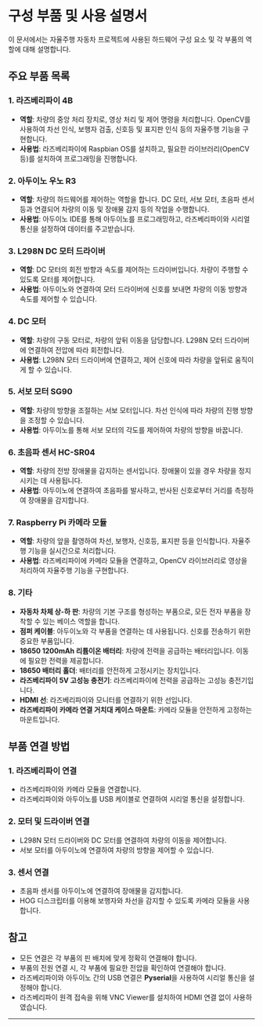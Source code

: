 # 구성 부품 및 사용 설명서

이 문서에서는 자율주행 자동차 프로젝트에 사용된 하드웨어 구성 요소 및 각 부품의 역할에 대해 설명합니다.

## 주요 부품 목록

### 1. **라즈베리파이 4B**
   - **역할**: 차량의 중앙 처리 장치로, 영상 처리 및 제어 명령을 처리합니다. OpenCV를 사용하여 차선 인식, 보행자 검출, 신호등 및 표지판 인식 등의 자율주행 기능을 구현합니다.
   - **사용법**: 라즈베리파이에 Raspbian OS를 설치하고, 필요한 라이브러리(OpenCV 등)를 설치하여 프로그래밍을 진행합니다.

### 2. **아두이노 우노 R3**
   - **역할**: 차량의 하드웨어를 제어하는 역할을 합니다. DC 모터, 서보 모터, 초음파 센서 등과 연결되어 차량의 이동 및 장애물 감지 등의 작업을 수행합니다.
   - **사용법**: 아두이노 IDE를 통해 아두이노를 프로그래밍하고, 라즈베리파이와 시리얼 통신을 설정하여 데이터를 주고받습니다.

### 3. **L298N DC 모터 드라이버**
   - **역할**: DC 모터의 회전 방향과 속도를 제어하는 드라이버입니다. 차량이 주행할 수 있도록 모터를 제어합니다.
   - **사용법**: 아두이노와 연결하여 모터 드라이버에 신호를 보내면 차량의 이동 방향과 속도를 제어할 수 있습니다.

### 4. **DC 모터**
   - **역할**: 차량의 구동 모터로, 차량의 앞뒤 이동을 담당합니다. L298N 모터 드라이버에 연결하여 전압에 따라 회전합니다.
   - **사용법**: L298N 모터 드라이버에 연결하고, 제어 신호에 따라 차량을 앞뒤로 움직이게 할 수 있습니다.

### 5. **서보 모터 SG90**
   - **역할**: 차량의 방향을 조절하는 서보 모터입니다. 차선 인식에 따라 차량의 진행 방향을 조정할 수 있습니다.
   - **사용법**: 아두이노를 통해 서보 모터의 각도를 제어하여 차량의 방향을 바꿉니다.

### 6. **초음파 센서 HC-SR04**
   - **역할**: 차량의 전방 장애물을 감지하는 센서입니다. 장애물이 있을 경우 차량을 정지시키는 데 사용됩니다.
   - **사용법**: 아두이노에 연결하여 초음파를 발사하고, 반사된 신호로부터 거리를 측정하여 장애물을 감지합니다.

### 7. **Raspberry Pi 카메라 모듈**
   - **역할**: 차량의 앞을 촬영하여 차선, 보행자, 신호등, 표지판 등을 인식합니다. 자율주행 기능을 실시간으로 처리합니다.
   - **사용법**: 라즈베리파이에 카메라 모듈을 연결하고, OpenCV 라이브러리로 영상을 처리하여 자율주행 기능을 구현합니다.

### 8. **기타**
   - **자동차 차체 상-하 판**: 차량의 기본 구조를 형성하는 부품으로, 모든 전자 부품을 장착할 수 있는 베이스 역할을 합니다.
   - **점퍼 케이블**: 아두이노와 각 부품을 연결하는 데 사용됩니다. 신호를 전송하기 위한 중요한 부품입니다.
   - **18650 1200mAh 리튬이온 배터리**: 차량에 전력을 공급하는 배터리입니다. 이동에 필요한 전력을 제공합니다.
   - **18650 배터리 홀더**: 배터리를 안전하게 고정시키는 장치입니다.
   - **라즈베리파이 5V 고성능 충전기**: 라즈베리파이에 전력을 공급하는 고성능 충전기입니다.
   - **HDMI 선**: 라즈베리파이와 모니터를 연결하기 위한 선입니다.
   - **라즈베리파이 카메라 연결 거치대 케이스 마운트**: 카메라 모듈을 안전하게 고정하는 마운트입니다.

## 부품 연결 방법

### 1. **라즈베리파이 연결**
   - 라즈베리파이와 카메라 모듈을 연결합니다.
   - 라즈베리파이와 아두이노를 USB 케이블로 연결하여 시리얼 통신을 설정합니다.

### 2. **모터 및 드라이버 연결**
   - L298N 모터 드라이버와 DC 모터를 연결하여 차량의 이동을 제어합니다.
   - 서보 모터를 아두이노에 연결하여 차량의 방향을 제어할 수 있습니다.

### 3. **센서 연결**
   - 초음파 센서를 아두이노에 연결하여 장애물을 감지합니다.
   - HOG 디스크립터를 이용해 보행자와 차선을 감지할 수 있도록 카메라 모듈을 사용합니다.

## 참고
- 모든 연결은 각 부품의 핀 배치에 맞게 정확히 연결해야 합니다.
- 부품의 전원 연결 시, 각 부품에 필요한 전압을 확인하여 연결해야 합니다. 
- 라즈베리파이와 아두이노 간의 USB 연결은 **Pyserial**을 사용하여 시리얼 통신을 설정해야 합니다.
- 라즈베리파이 원격 접속을 위해 VNC Viewer를 설치하여 HDMI 연결 없이 사용하였습니다.

---
